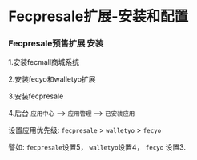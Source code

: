 Fecpresale扩展-安装和配置
===========





### Fecpresale预售扩展 安装

1.安装fecmall商城系统

2.安装fecyo和walletyo扩展


3.安装fecpresale


4.后台  `应用中心` --> `应用管理` --> `已安装应用`

设置应用优先级: `fecpresale` > `walletyo` > `fecyo`

譬如: `fecpresale`设置5， `walletyo`设置4， `fecyo` 设置3.











